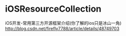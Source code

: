 # iOSResourceCollection

iOS开发-常用第三方开源框架介绍(你了解的ios只是冰山一角)
http://blog.csdn.net/firefly7788/article/details/48749703

